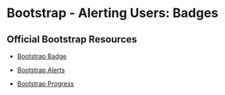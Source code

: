 # Bootstrap - Alerting Users: Badges

## Official Bootstrap Resources
* [Bootstrap Badge](http://getbootstrap.com/docs/4.0/components/badge/)

* [Bootstrap Alerts](http://getbootstrap.com/docs/4.0/components/alerts//)

* [Bootstrap Progress](http://getbootstrap.com/docs/4.0/components/progress/)